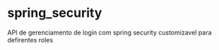 # spring_security
API de gerenciamento de login com spring security customizavel para defirentes roles
